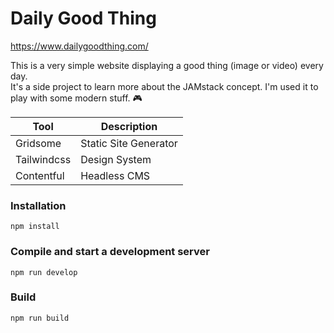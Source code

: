 # Daily Good Thing

https://www.dailygoodthing.com/

This is a very simple website displaying a good thing (image or video) every day.  
It's a side project to learn more about the JAMstack concept. I'm used it to play with some modern stuff. 🎮

| Tool        | Description           |
| ----------- | --------------------- |  
| Gridsome    | Static Site Generator |
| Tailwindcss | Design System         |
| Contentful  | Headless CMS          |

### Installation

`npm install`

### Compile and start a development server

`npm run develop`

### Build

`npm run build`
